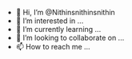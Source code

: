 - 👋 Hi, I’m @Nithinsnithinsnithin
- 👀 I’m interested in ...
- 🌱 I’m currently learning ...
- 💞️ I’m looking to collaborate on ...
- 📫 How to reach me ...

<!---
Nithinsnithinsnithin/Nithinsnithinsnithin is a ✨ special ✨ repository because its `README.md` (this file) appears on your GitHub profile.
You can click the Preview link to take a look at your i m a brute force learner
